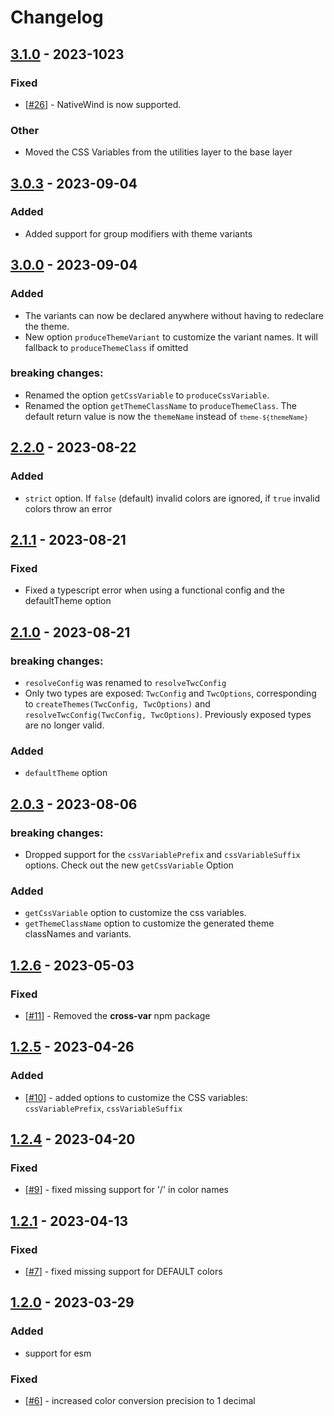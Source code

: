 # Changelog

## [3.1.0](https://github.com/L-Blondy/tw-colors/compare/v3.0.3...v3.1.0) - 2023-1023

### Fixed
- [[#26](https://github.com/L-Blondy/tw-colors/issues/26)] - NativeWind is now supported.


### Other
- Moved the CSS Variables from the utilities layer to the base layer

## [3.0.3](https://github.com/L-Blondy/tw-colors/compare/v3.0.0...v3.0.3) - 2023-09-04

### Added
- Added support for group modifiers with theme variants

## [3.0.0](https://github.com/L-Blondy/tw-colors/compare/v2.2.0...v3.0.0) - 2023-09-04

### Added
- The variants can now be declared anywhere without having to redeclare the theme.
- New option `produceThemeVariant` to customize the variant names. It will fallback to `produceThemeClass` if omitted

### breaking changes:
- Renamed the option `getCssVariable` to `produceCssVariable`.
- Renamed the option `getThemeClassName` to `produceThemeClass`. The default return value is now the `themeName` instead of <code>`theme-${themeName}`</code>

## [2.2.0](https://github.com/L-Blondy/tw-colors/compare/v2.1.1...v2.2.0) - 2023-08-22

### Added

- `strict` option. If `false` (default) invalid colors are ignored, if `true` invalid colors throw an error

## [2.1.1](https://github.com/L-Blondy/tw-colors/compare/v2.1.0...v2.1.1) - 2023-08-21

### Fixed

- Fixed a typescript error when using a functional config and the defaultTheme option

## [2.1.0](https://github.com/L-Blondy/tw-colors/compare/v2.0.3...v2.1.0) - 2023-08-21

### breaking changes:

- `resolveConfig` was renamed to `resolveTwcConfig`
- Only two types are exposed: `TwcConfig` and `TwcOptions`, corresponding to `createThemes(TwcConfig, TwcOptions)` and `resolveTwcConfig(TwcConfig, TwcOptions)`. Previously exposed types are no longer valid.

### Added

- `defaultTheme` option 

## [2.0.3](https://github.com/L-Blondy/tw-colors/compare/v1.2.6...v2.0.3) - 2023-08-06

### breaking changes:

- Dropped support for the `cssVariablePrefix` and `cssVariableSuffix` options. Check out the new `getCssVariable` Option

### Added

- `getCssVariable` option to customize the css variables.
- `getThemeClassName` option to customize the generated theme classNames and variants.

## [1.2.6](https://github.com/L-Blondy/tw-colors/compare/v1.2.5...v1.2.6) - 2023-05-03

### Fixed

- [[#11](https://github.com/L-Blondy/tw-colors/issues/11)] - Removed the **cross-var** npm package

## [1.2.5](https://github.com/L-Blondy/tw-colors/compare/v1.2.4...v1.2.5) - 2023-04-26

### Added

- [[#10](https://github.com/L-Blondy/tw-colors/issues/10)] - added options to customize the CSS variables: `cssVariablePrefix`, `cssVariableSuffix`

## [1.2.4](https://github.com/L-Blondy/tw-colors/compare/v1.2.1...v1.2.4) - 2023-04-20

### Fixed

- [[#9](https://github.com/L-Blondy/tw-colors/issues/9)] - fixed missing support for '/' in color names

## [1.2.1](https://github.com/L-Blondy/tw-colors/compare/v1.2.0...v1.2.1) - 2023-04-13

### Fixed

- [[#7](https://github.com/L-Blondy/tw-colors/issues/7)] - fixed missing support for DEFAULT colors

## [1.2.0](https://github.com/L-Blondy/tw-colors/compare/v1.1.6...v1.2.0) - 2023-03-29

### Added

- support for esm

### Fixed

- [[#6](https://github.com/L-Blondy/tw-colors/issues/6)] - increased color conversion precision to 1 decimal 